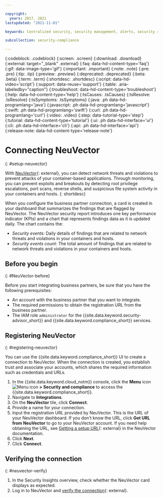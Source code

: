 ```yaml
---

copyright:
  years: 2017, 2021
lastupdated: "2021-11-01"

keywords: Centralized security, security management, alerts, security risk, insights, threat detection

subcollection: security-compliance

---
```


{:codeblock: .codeblock}
{:screen: .screen}
{:download: .download}
{:external: target="_blank" .external}
{:faq: data-hd-content-type='faq'}
{:gif: data-image-type='gif'}
{:important: .important}
{:note: .note}
{:pre: .pre}
{:tip: .tip}
{:preview: .preview}
{:deprecated: .deprecated}
{:beta: .beta}
{:term: .term}
{:shortdesc: .shortdesc}
{:script: data-hd-video='script'}
{:support: data-reuse='support'}
{:table: .aria-labeledby="caption"}
{:troubleshoot: data-hd-content-type='troubleshoot'}
{:help: data-hd-content-type='help'}
{:tsCauses: .tsCauses}
{:tsResolve: .tsResolve}
{:tsSymptoms: .tsSymptoms}
{:java: .ph data-hd-programlang='java'}
{:javascript: .ph data-hd-programlang='javascript'}
{:swift: .ph data-hd-programlang='swift'}
{:curl: .ph data-hd-programlang='curl'}
{:video: .video}
{:step: data-tutorial-type='step'}
{:tutorial: data-hd-content-type='tutorial'}
{:ui: .ph data-hd-interface='ui'}
{:cli: .ph data-hd-interface='cli'}
{:api: .ph data-hd-interface='api'}
{:release-note: data-hd-content-type='release-note'}

# Connecting NeuVector
{: #setup-neuvector}

With [NeuVector](https://neuvector.com/){: external}, you can detect network threats and violations to prevent attacks of your container-based applications. Through monitoring, you can prevent exploits and breakouts by detecting root privilege escalations, port scans, reverse shells, and suspicious file system activity in your containers and hosts.
{: shortdesc}

When you configure the business partner connection, a card is created in your dashboard that summarizes the findings that are flagged by NeuVector. The NeuVector security report introduces one key performance indicator (KPIs) and a chart that represents findings data as it is updated daily. The chart contains the:

* *Security events*: Daily details of findings that are related to network threats and violations in your containers and hosts.
* *Security events count*: The total amount of findings that are related to network threats and violations in your containers and hosts.



## Before you begin
{: #NeuVector-before}

Before you start integrating business partners, be sure that you have the following prerequisites:

* An account with the business partner that you want to integrate.
* The required permissions to obtain the registration URL from the business partner.
* The IAM role `administrator` for the {{site.data.keyword.security-advisor_short}} and {{site.data.keyword.compliance_short}} services.



## Registering NeuVector
{: #registering-neuvector}

You can use the {{site.data.keyword.compliance_short}} UI to create a connection to NeuVector. When the connection is created, you establish trust and associate your accounts, which shares the required information such as credentials and URLs.

1. In the {{site.data.keyword.cloud_notm}} console, click the **Menu** icon ![Menu icon](../../icons/icon_hamburger.svg) **> Security and compliance** to access the {{site.data.keyword.compliance_short}}.
2. Navigate to **Integrations**.
3. On the **NeuVector** tile, click **Connect**.
4. Provide a name for your connection.
5. Input the registration URL provided by NeuVector. This is the URL of your NeuVector dashboard. If you don't know the URL, click **Get URL from NeuVector** to go to your NeuVector account. If you need help obtaining the URL, see [Getting a setup URL](https://docs.neuvector.com/integration/ibmsa){: external} in the NeuVector documentation.
6. Click **Next**.
7. Click **Connect**.


## Verifying the connection
{: #neuvector-verify}

1. In the Security Insights overview, check whether the NeuVector card displays as expected.
2. Log in to NeuVector and [verify the connection](https://docs.neuvector.com/integration/ibmsa){: external}.

